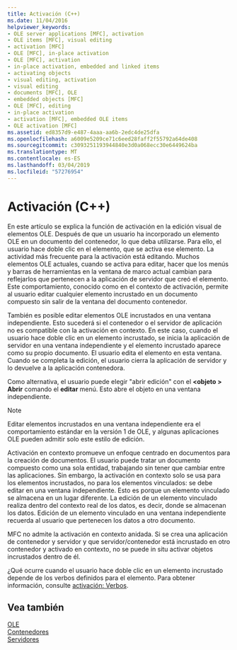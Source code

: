```yaml
---
title: Activación (C++)
ms.date: 11/04/2016
helpviewer_keywords:
- OLE server applications [MFC], activation
- OLE items [MFC], visual editing
- activation [MFC]
- OLE [MFC], in-place activation
- OLE [MFC], activation
- in-place activation, embedded and linked items
- activating objects
- visual editing, activation
- visual editing
- documents [MFC], OLE
- embedded objects [MFC]
- OLE [MFC], editing
- in-place activation
- activation [MFC], embedded OLE items
- OLE activation [MFC]
ms.assetid: ed8357d9-e487-4aaa-aa6b-2edc4de25dfa
ms.openlocfilehash: a6009e5209ce71c6eed28faff2f55792a64de408
ms.sourcegitcommit: c3093251193944840e3d0a068ecc30e6449624ba
ms.translationtype: MT
ms.contentlocale: es-ES
ms.lasthandoff: 03/04/2019
ms.locfileid: "57276954"
---
```

# <a name="activation-c"></a>Activación (C++)

En este artículo se explica la función de activación en la edición visual de elementos OLE. Después de que un usuario ha incorporado un elemento OLE en un documento del contenedor, lo que deba utilizarse. Para ello, el usuario hace doble clic en el elemento, que se activa ese elemento. La actividad más frecuente para la activación está editando. Muchos elementos OLE actuales, cuando se activa para editar, hacer que los menús y barras de herramientas en la ventana de marco actual cambian para reflejarlos que pertenecen a la aplicación de servidor que creó el elemento. Este comportamiento, conocido como en el contexto de activación, permite al usuario editar cualquier elemento incrustado en un documento compuesto sin salir de la ventana del documento contenedor.

También es posible editar elementos OLE incrustados en una ventana independiente. Esto sucederá si el contenedor o el servidor de aplicación no es compatible con la activación en contexto. En este caso, cuando el usuario hace doble clic en un elemento incrustado, se inicia la aplicación de servidor en una ventana independiente y el elemento incrustado aparece como su propio documento. El usuario edita el elemento en esta ventana. Cuando se completa la edición, el usuario cierra la aplicación de servidor y lo devuelve a la aplicación contenedora.

Como alternativa, el usuario puede elegir "abrir edición" con el  **\<objeto > Abrir** comando el **editar** menú. Esto abre el objeto en una ventana independiente.

> [!NOTE]
>  Editar elementos incrustados en una ventana independiente era el comportamiento estándar en la versión 1 de OLE, y algunas aplicaciones OLE pueden admitir solo este estilo de edición.

Activación en contexto promueve un enfoque centrado en documentos para la creación de documentos. El usuario puede tratar un documento compuesto como una sola entidad, trabajando sin tener que cambiar entre las aplicaciones. Sin embargo, la activación en contexto solo se usa para los elementos incrustados, no para los elementos vinculados: se debe editar en una ventana independiente. Esto es porque un elemento vinculado se almacena en un lugar diferente. La edición de un elemento vinculado realiza dentro del contexto real de los datos, es decir, donde se almacenan los datos. Edición de un elemento vinculado en una ventana independiente recuerda al usuario que pertenecen los datos a otro documento.

MFC no admite la activación en contexto anidada. Si se crea una aplicación de contenedor y servidor y que servidor/contenedor está incrustado en otro contenedor y activado en contexto, no se puede in situ activar objetos incrustados dentro de él.

¿Qué ocurre cuando el usuario hace doble clic en un elemento incrustado depende de los verbos definidos para el elemento. Para obtener información, consulte [activación: Verbos](../mfc/activation-verbs.md).

## <a name="see-also"></a>Vea también

[OLE](../mfc/ole-in-mfc.md)<br/>
[Contenedores](../mfc/containers.md)<br/>
[Servidores](../mfc/servers.md)

